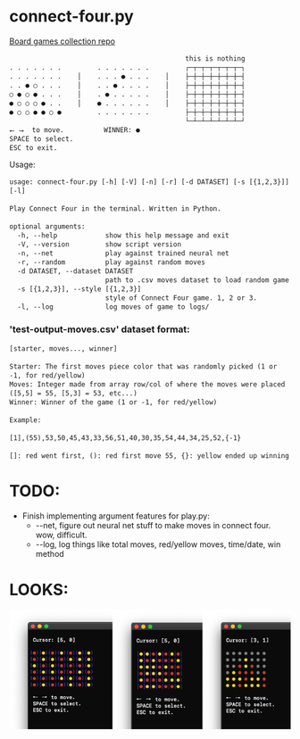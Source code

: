 # connect-four.py

[Board games collection repo](https://github.com/956MB/board-games)

```
                                            this is nothing
. . . . . . .         . . . . . . .         ┌─┬─┬─┬─┬─┬─┬─┐
. . . . . . .    │    . . . ● . . .    │    ├─┼─┼─┼─┼─┼─┼─┤
. . ● ○ . . .    │    . . ● . . . .    │    ├─┼─┼─┼─┼─┼─┼─┤
○ ● ○ ● . . .    │    . ● . . . . .    │    ├─┼─┼─┼─┼─┼─┼─┤
● ○ ○ ○ ● . .    │    ● . . . . . .    │    ├─┼─┼─┼─┼─┼─┼─┤
● ○ ○ ● ● ○ ●         . . . . . . .         ├─┼─┼─┼─┼─┼─┼─┤
                                            └─┴─┴─┴─┴─┴─┴─┘
⭠ ⭢  to move.          WINNER: ●
SPACE to select.
ESC to exit.
```

Usage:

```
usage: connect-four.py [-h] [-V] [-n] [-r] [-d DATASET] [-s [{1,2,3}]] [-l]

Play Connect Four in the terminal. Written in Python.

optional arguments:
  -h, --help            show this help message and exit
  -V, --version         show script version
  -n, --net             play against trained neural net
  -r, --random          play against random moves
  -d DATASET, --dataset DATASET
                        path to .csv moves dataset to load random game
  -s [{1,2,3}], --style [{1,2,3}]
                        style of Connect Four game. 1, 2 or 3.
  -l, --log             log moves of game to logs/
```

### 'test-output-moves.csv' dataset format:

```
[starter, moves..., winner]

Starter: The first moves piece color that was randomly picked (1 or -1, for red/yellow)
Moves: Integer made from array row/col of where the moves were placed ([5,5] = 55, [5,3] = 53, etc...)
Winner: Winner of the game (1 or -1, for red/yellow)

Example:

[1],(55),53,50,45,43,33,56,51,40,30,35,54,44,34,25,52,{-1}

[]: red went first, (): red first move 55, {}: yellow ended up winning
```

# TODO:

* Finish implementing argument features for play.py:
    * --net, figure out neural net stuff to make moves in connect four. wow, difficult.
    * --log, log things like total moves, red/yellow moves, time/date, win method

# LOOKS:

<img width="900" src="screenshots/looks.png">